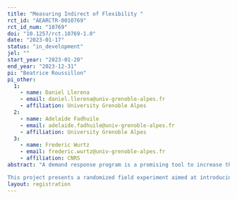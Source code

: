 ```yaml
---
title: "Measuring Indirect of Flexibility "
rct_id: "AEARCTR-0010769"
rct_id_num: "10769"
doi: "10.1257/rct.10769-1.0"
date: "2023-01-17"
status: "in_development"
jel: ""
start_year: "2023-01-20"
end_year: "2023-12-31"
pi: "Beatrice Roussillon"
pi_other:
  1:
    - name: Daniel Llerena
    - email: daniel.llerena@univ-grenoble-alpes.fr
    - affiliation: University Grenoble Alpes
  2:
    - name: Adelaïde Fadhuile
    - email: adelaide.fadhuile@univ-grenoble-alpes.fr
    - affiliation: University Grenoble Alpes
  3:
    - name: Frederic Wurtz
    - email: frederic.wurtz@univ-grenoble-alpes.fr
    - affiliation: CNRS
abstract: "A demand response program is a promising tool to increase the share of intermittent renewable energy in the electricity production mix. It requires that households adapt their energy consumption to the level of energy production in order to balance the grid, i.e., decrease (increase) their consumption during peak load (peak energy production) event. However, energy conservation efforts suffer from many cognitive biases that impede the optimization of electricity consumption and thus demand flexibility. 
This project presents a randomized field experiment aimed at introducing demand response with nonmonetary incentives coupled by a set of nudges addressing these cognitive biases. Our tested nudges are cheap, easy to implement. "
layout: registration
---
```


